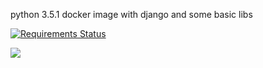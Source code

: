 python 3.5.1 docker image with django and some basic libs

[![Requirements Status](https://requires.io/github/bastianh/djangobase/requirements.svg?branch=master)](https://requires.io/github/bastianh/djangobase/requirements/?branch=master)

[![](https://badge.imagelayers.io/dafire/djangobase:latest.svg)](https://imagelayers.io/?images=dafire/djangobase:latest 'Get your own badge on imagelayers.io')
